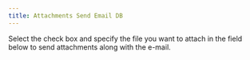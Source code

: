 ```yaml
---
title: Attachments Send Email DB
---
```



Select the check box and specify the file you want to attach in the field below to send attachments along with the e-mail.
